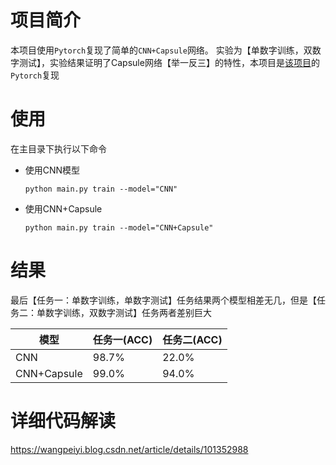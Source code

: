 # 项目简介
本项目使用`Pytorch`复现了简单的`CNN+Capsule`网络。
实验为【单数字训练，双数字测试】，实验结果证明了Capsule网络【举一反三】的特性，本项目是[该项目](https://kexue.fm/archives/4819)的`Pytorch`复现

# 使用
在主目录下执行以下命令
- 使用CNN模型

    ```
    python main.py train --model="CNN"
    ```
- 使用CNN+Capsule
    ```
    python main.py train --model="CNN+Capsule"
    ```
# 结果
最后【任务一：单数字训练，单数字测试】任务结果两个模型相差无几，但是【任务二：单数字训练，双数字测试】任务两者差别巨大

模型|任务一(ACC) | 任务二(ACC)
---|---|---
CNN|98.7\% | 22.0\%
CNN+Capsule|99.0\% | 94.0\%

# 详细代码解读
https://wangpeiyi.blog.csdn.net/article/details/101352988

